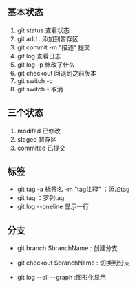 ## 基本状态

1. git status 查看状态
2. git add  . 添加到暂存区
3. git commit -m "描述" 提交
4. git log 查看日志
5. git log -p 修改了什么
6. git checkout  <id>  回退到之前版本
7.  git switch -c <new-branch-name>
8. git switch - 取消

## 三个状态

1. modifed 已修改
2. staged  暂存区
3. commited 已提交

 ## 标签

- git tag -a 标签名 -m “tag注释”  <id> ：添加tag
- git tag ：罗列tag
- git log --oneline 显示一行

## 分支

* git branch $branchName          : 创建分支 

* git checkout $branchName      : 切换到分支 
* git log --all --graph                   :图形化显示

